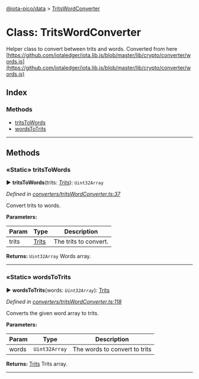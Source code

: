[@iota-pico/data](../README.md) > [TritsWordConverter](../classes/tritswordconverter.md)



# Class: TritsWordConverter


Helper class to convert between trits and words. Converted from here [https://github.com/iotaledger/iota.lib.js/blob/master/lib/crypto/converter/words.js](https://github.com/iotaledger/iota.lib.js/blob/master/lib/crypto/converter/words.js)

## Index

### Methods

* [tritsToWords](tritswordconverter.md#tritstowords)
* [wordsToTrits](tritswordconverter.md#wordstotrits)



---
## Methods
<a id="tritstowords"></a>

### «Static» tritsToWords

► **tritsToWords**(trits: *[Trits](trits.md)*): `Uint32Array`



*Defined in [converters/tritsWordConverter.ts:37](https://github.com/iotaeco/iota-pico-data/blob/1eb2924/src/converters/tritsWordConverter.ts#L37)*



Convert trits to words.


**Parameters:**

| Param | Type | Description |
| ------ | ------ | ------ |
| trits | [Trits](trits.md)   |  The trits to convert. |





**Returns:** `Uint32Array`
Words array.






___

<a id="wordstotrits"></a>

### «Static» wordsToTrits

► **wordsToTrits**(words: *`Uint32Array`*): [Trits](trits.md)



*Defined in [converters/tritsWordConverter.ts:118](https://github.com/iotaeco/iota-pico-data/blob/1eb2924/src/converters/tritsWordConverter.ts#L118)*



Converts the given word array to trits.


**Parameters:**

| Param | Type | Description |
| ------ | ------ | ------ |
| words | `Uint32Array`   |  The words to convert to trits |





**Returns:** [Trits](trits.md)
Trits array.






___


